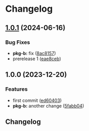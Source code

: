 # Changelog

## [1.0.1](https://github.com/Joseph-Hwang-Learning-Note/release-please-playground/compare/pkg-b-v1.0.0...pkg-b-v1.0.1) (2024-06-16)


### Bug Fixes

* **pkg-b:** fix ([8ac8157](https://github.com/Joseph-Hwang-Learning-Note/release-please-playground/commit/8ac81575ffa35236420c87f633de1a3a76a278b3))
* prerelease 1 ([eae8ceb](https://github.com/Joseph-Hwang-Learning-Note/release-please-playground/commit/eae8ceb6a00f8cb1c982d5bb9470bfe6752b41f7))

## 1.0.0 (2023-12-20)


### Features

* first commit ([ed60403](https://github.com/Joseph-Hwang-Learning-Note/release-please-playground/commit/ed6040359b0cdbc6f974ced78d7729a65a9d1994))
* **pkg-b:** another change ([5fabb04](https://github.com/Joseph-Hwang-Learning-Note/release-please-playground/commit/5fabb0494f8746ef56fffa0d8ede12b7bf145ac9))

## Changelog
